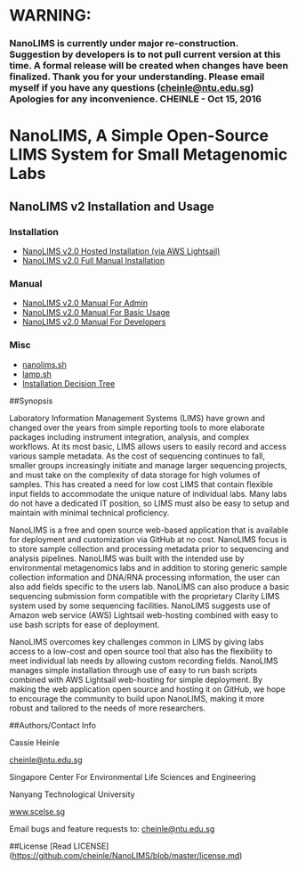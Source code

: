 
# WARNING: 
### NanoLIMS is currently under major re-construction. Suggestion by developers is to not pull current version at this time. A formal release will be created when changes have been finalized. Thank you for your understanding. Please email myself if you have any questions (cheinle@ntu.edu.sg) Apologies for any inconvenience. CHEINLE - Oct 15, 2016 


# NanoLIMS, A Simple Open-Source LIMS System for Small Metagenomic Labs

## NanoLIMS v2 Installation and Usage
### Installation
*    [NanoLIMS v2.0 Hosted Installation (via AWS Lightsail)](https://github.com/cheinle/NanoLIMS/wiki/NanoLIMS--v2.0-Hosted-Installation-(via-AWS-Lightsail))
*    [NanoLIMS v2.0 Full Manual Installation](https://github.com/cheinle/NanoLIMS/wiki/NanoLIMS--v2.0-Full-Manual-Installation)

### Manual
*    [NanoLIMS v2.0 Manual For Admin](https://github.com/cheinle/NanoLIMS/wiki/NanoLIMS-v2.0-Manual-For-Admin)
*    [NanoLIMS v2.0 Manual For Basic Usage](https://github.com/cheinle/NanoLIMS/wiki/NanoLIMS-v2.0-Manual-For-Basic-Usage)
*    [NanoLIMS v2.0 Manual For Developers](https://github.com/cheinle/NanoLIMS/wiki/NanoLIMS-v2.0-Manual-For-Developers)

### Misc   
*    [nanolims.sh](https://github.com/cheinle/NanoLIMS/wiki/nanolims.sh)
*    [lamp.sh](https://github.com/cheinle/NanoLIMS/wiki/lamp.sh)
*    [Installation Decision Tree](https://github.com/cheinle/NanoLIMS/wiki/desision-tree)


##Synopsis

Laboratory Information Management Systems (LIMS) have grown and changed over the years from simple reporting tools to more elaborate packages including instrument integration, analysis, and complex workflows. At its most basic, LIMS allows users to easily record and access various sample metadata. As the cost of sequencing continues to fall, smaller groups increasingly initiate and manage larger sequencing projects, and must take on the complexity of data storage for high volumes of samples. This has created a need for low cost LIMS that contain flexible input fields to accommodate the unique nature of individual labs. Many labs do not have a dedicated IT position, so LIMS must also be easy to setup and maintain with minimal technical proficiency. 
 
NanoLIMS is a free and open source web-based application that is available for deployment and customization via GitHub at no cost. NanoLIMS focus is to store sample collection and processing metadata prior to sequencing and analysis pipelines. NanoLIMS was built with the intended use by environmental metagenomics labs and in addition to storing generic sample collection information and DNA/RNA processing information, the user can also add fields specific to the users lab. NanoLIMS can also produce a basic sequencing submission form compatible with the proprietary Clarity LIMS system used by some sequencing facilities. NanoLIMS suggests use of Amazon web service (AWS) Lightsail web-hosting combined with easy to use bash scripts for ease of deployment.

NanoLIMS overcomes key challenges common in LIMS by giving labs access to a low-cost and open source tool that also has the flexibility to meet individual lab needs by allowing custom recording fields. NanoLIMS manages simple installation through use of easy to run bash scripts combined with AWS Lightsail web-hosting for simple deployment. By making the web application open source and hosting it on GitHub, we hope to encourage the community to build upon NanoLIMS, making it more robust and tailored to the needs of more researchers. 

##Authors/Contact Info

Cassie Heinle

cheinle@ntu.edu.sg

Singapore Center For Environmental Life Sciences and Engineering

Nanyang Technological University

www.scelse.sg

Email bugs and feature requests to: cheinle@ntu.edu.sg


##License
[Read LICENSE] (https://github.com/cheinle/NanoLIMS/blob/master/license.md)



